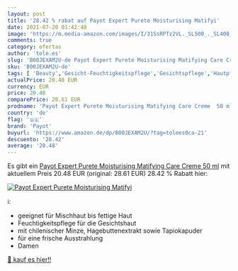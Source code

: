 ```yaml
---
layout: post
title: '28.42 % rabat auf Payot Expert Purete Moisturising Matifyi'
date: 2021-07-20 01:42:48
image: 'https://m.media-amazon.com/images/I/31SsRPTz2VL._SL500_._SL400_.jpg'
comments: true
category: ofertas
author: 'tole.es'
slug: 'B00JEXAM2U-de Payot Expert Purete Moisturising Matifying Care Creme 50 ml'
sku: 'B00JEXAM2U-de'
tags: [ 'Beauty','Gesicht-Feuchtigkeitspflege','Gesichtspflege','Hautpflege','Tagespflege','payot', ]
actualPrice: 20.48 EUR
currency: EUR
price: 20.48
comparePrice: 28.61 EUR
prodname: 'Payot Expert Purete Moisturising Matifying Care Creme  50 ml'
country: 'de'
flag: '🇩🇪'
brand: 'Payot'
buyurl: 'https://www.amazon.de/dp/B00JEXAM2U/?tag=tolees0ca-21'
descuento: '28.42'
average: '20.48'
---
```


Es gibt ein [Payot Expert Purete Moisturising Matifying Care Creme  50 ml](https://www.amazon.de/dp/B00JEXAM2U/?tag=tolees0ca-21) mit aktuellem Preis 20.48 EUR (original: 28.61 EUR) 28.42 % Rabatt hier:

[![Payot Expert Purete Moisturising Matifyi](https://m.media-amazon.com/images/I/31SsRPTz2VL._SL500_._SL400_.jpg)](https://www.amazon.de/dp/B00JEXAM2U/?tag=tolees0ca-21)

ℹ️:

- geeignet für Mischhaut bis fettige Haut
- Feuchtigkeitspflege für die Gesichtshaut
- mit chilenischer Minze, Hagebuttenextrakt sowie Tapiokapuder
- für eine frische Ausstrahlung
- Damen

[🛒 kauf es hier!!](https://www.amazon.de/dp/B00JEXAM2U/?tag=tolees0ca-21)
